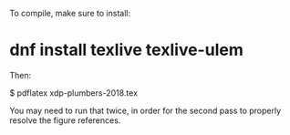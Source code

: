 To compile, make sure to install:

# dnf install texlive texlive-ulem

Then:

$ pdflatex xdp-plumbers-2018.tex

You may need to run that twice, in order for the second pass to properly
resolve the figure references.
